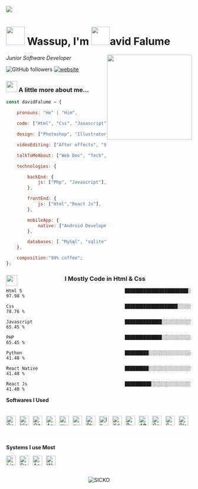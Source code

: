 <h1><img src="https://media.giphy.com/media/ZVik7pBtu9dNS/giphy.gif"></h1>


<h1><img src="https://media.giphy.com/media/1UwHF7R67LzHi/giphy.gif" width="50">  Wassup, I'm <img src="https://media.giphy.com/media/3oEduYRa7k4RYvPYwU/giphy.gif" width="50">avid Falume</h1>



<img align='right' src="https://media.giphy.com/media/MT5UUV1d4CXE2A37Dg/giphy.gif" width="230">


<p><em>Junior Software Developer 
</em></p>

![GitHub followers](https://img.shields.io/github/followers/S1CKx?label=Follow&style=social)
[![website](https://img.shields.io/badge/Website-46a2f1.svg?&style=flat-square&logo=Google-Chrome&logoColor=white&link=https://sickodev.com/)](https://sickodev.com/)

### <img src="https://media2.giphy.com/media/CaiVJuZGvR8HK/giphy.gif?cid=ecf05e47jm9uh48w1my547uji03ourx9zlu8f0bh46ow0du6&rid=giphy.gif&ct=g" width="30"> A little more about me...  

```javascript
const davidFalume = {

    pronouns: "He" | "Him",

    code: ["Html", "Css", "Javascript", "PHP", "python", "react native/js"],

    design: ["Photoshop", "Illustrator", "Corel Draw", "XD", "Figma" ]

    videoEditing: ["After effects", "Sony Vegas"],

    talkToMeAbout: ["Web Dev", "Tech", "Pentest", "Design"],

    technologies: {

        backEnd: {
            js: ["Php", "Javascript"],
        },

        frontEnd: {
            js: ["Html","React Js"],
        },

        mobileApp: {
            native: ["Android Development"]
        },

        databases: [ "MySql", "sqlite", "firebase", "Node Js"],
    },

    composition:"99% coffee";
};
```

<h3 align="center"><img align="left" src="https://media.giphy.com/media/UVG0BN8TOMKkPOJS6e/giphy.gif" width="30">  I Mostly Code in Html & Css</h3>
 

```text
Html 5                                       ████████████████████████░   97.98 %

Css                                          ████████████████████░░░░░   78.76 % 

Javascript                                   ██████████████░░░░░░░░░░░   65.45 % 

PHP                                          ██████████████░░░░░░░░░░░   65.45 % 

Python                                       █████████░░░░░░░░░░░░░░░░   41.48 % 

React Native                                 █████████░░░░░░░░░░░░░░░░   41.48 % 

React Js                                     ██████████░░░░░░░░░░░░░░░   41.48 % 
```

**Softwares I Used**



<div style="align-items:center; justify-content:center; display:flex; background-color: white; padding: 20px; border-radius: 10px;" >

<!-- 1 -->
<img align="center" alt="Godot" width="26px" src="https://cdn.jsdelivr.net/gh/devicons/devicon/icons/godot/godot-original.svg" style="padding-right:10px;" />
	
<!--2 -->
<img align="center" alt="Visual Studio Code" width="26px" src="https://cdn.jsdelivr.net/gh/devicons/devicon/icons/vscode/vscode-original.svg" style="padding-right:10px;" />
    
<!-- 3 -->
<img align="center" alt="Git" width="26px" src="https://cdn.jsdelivr.net/gh/devicons/devicon/icons/git/git-original.svg" style="padding-right:10px;" />
	
<!-- 4 -->
<img align="center" alt="Android" width="26px" src="https://cdn.jsdelivr.net/gh/devicons/devicon/icons/androidstudio/androidstudio-original.svg" style="padding-right:10px;" />
	
<!-- 5 -->
<img align="center" alt="mysqlworkbench" width="26px" src="https://cdn.icon-icons.com/icons2/3053/PNG/512/mysql_workbench_macos_bigsur_icon_189924.png" style="padding-right:10px;" />
	
<!-- 6 -->
<img align="center" alt="pycharm" width="26px" src="https://cdn.jsdelivr.net/gh/devicons/devicon/icons/pycharm/pycharm-original.svg" style="padding-right:10px;" />

<!-- 7 -->
<img align="center" alt="Photoshop" width="26px" src="https://cdn.icon-icons.com/icons2/3053/PNG/512/adobe_photoshop_macos_bigsur_icon_190436.png" style="padding-right:10px;" />

<!-- 8 -->
<img align="center" alt="Illustrator" width="26px" src="https://cdn.icon-icons.com/icons2/3053/PNG/512/adobe_illustrator_macos_bigsur_icon_190447.png" style="padding-right:10px;" />

<!-- 9 -->
<img align="center" alt="Xd" width="26px" src="https://cdn.icon-icons.com/icons2/3053/PNG/512/adobe_xd_macos_bigsur_icon_190424.png" style="padding-right:10px;" />

<!-- 10 -->
<img align="center" alt="Premiere" width="26px" src="https://cdn.icon-icons.com/icons2/3053/PNG/512/adobe_premiere_pro_macos_bigsur_icon_189485.png" style="padding-right:10px;" />

<!-- 11 -->
<img align="center" alt="After Effects" width="26px" src="https://cdn.icon-icons.com/icons2/3053/PNG/512/adobe_after_effects_macos_bigsur_icon_190464.png" style="padding-right:10px;" />

<!-- 12 -->
<img align="center" alt="Corel Draw" width="26px" src="https://img.icons8.com/fluency/512/coreldraw-2021.png" style="padding-right:10px;" />

<!-- 13 -->
<img align="center" alt="Sony Vegas" width="26px" src="https://upload.wikimedia.org/wikipedia/commons/7/71/VEGAS_Pro_icon.png" style="padding-right:10px;" />

<!-- 14 -->
<img align="center" alt="Blender" width="26px" src="https://img.icons8.com/color/512/blender-3d.png" style="padding-right:10px;" />

</div>
<br>

**Systems I use Most**

<div style="align-items:center; display: flex;">

<!-- 1 -->
<img align="center" alt="Linux" width="26px" src="https://cdn.jsdelivr.net/gh/devicons/devicon/icons/linux/linux-original.svg" style="padding-right:10px;" />
	
<!-- 2 -->
<img align="center" alt="Debian" width="26px" src="https://cdn.jsdelivr.net/gh/devicons/devicon/icons/debian/debian-original.svg" style="padding-right:10px;" />

<!-- 3 -->
<img align="center" alt="Android OS" width="26px" src="https://cdn0.iconfinder.com/data/icons/social-media-2474/128/Android_interface_media_social_network-256.png" style="padding-right:10px;"/>
	
<!-- 4 -->
<img align="center" alt="Windows" width="26px" src="https://cdn2.iconfinder.com/data/icons/social-icons-33/128/Windows_Phone-256.png" style="padding-right:10px;"/>
	
</div>

<br>

<p align="center"> <img src="https://github-readme-stats.vercel.app/api?username=S1CKx&show_icons=true&theme=gotham" alt="SICKO" />